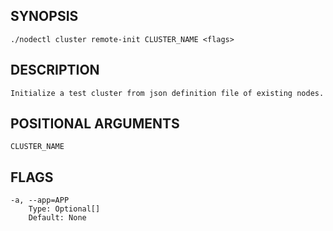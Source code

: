 ## SYNOPSIS
    ./nodectl cluster remote-init CLUSTER_NAME <flags>
 
## DESCRIPTION
    Initialize a test cluster from json definition file of existing nodes.
 
## POSITIONAL ARGUMENTS
    CLUSTER_NAME
 
## FLAGS
    -a, --app=APP
        Type: Optional[]
        Default: None
